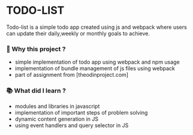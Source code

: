 # TODO-LIST

Todo-list is a simple todo app created using js and webpack where users can update their daily,weekly or monthly goals to achieve. 

### 👋 Why this project ?

- simple implementation of todo app using webpack and npm usage
- implementation of bundle management of js files using webpack
- part of assignment from [theodinproject.com]

### 📚 What did I learn ?

- modules and libraries in javascript
- implementation of important steps of problem solving
- dynamic content generation in JS
- using event handlers and query selector in JS


